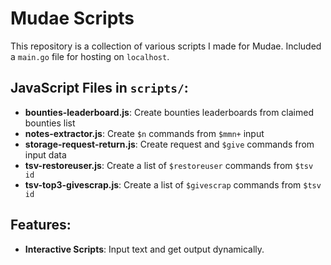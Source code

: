 # Mudae Scripts

This repository is a collection of various scripts I made for Mudae.
Included a `main.go` file for hosting on `localhost`.

## JavaScript Files in `scripts/`:
- **bounties-leaderboard.js**: Create bounties leaderboards from claimed bounties list
- **notes-extractor.js**: Create `$n` commands from `$mmn+` input
- **storage-request-return.js**: Create request and `$give` commands from input data
- **tsv-restoreuser.js**: Create a list of `$restoreuser` commands from `$tsv id`
- **tsv-top3-givescrap.js**: Create a list of `$givescrap` commands from `$tsv id`

## Features:
- **Interactive Scripts**: Input text and get output dynamically.
